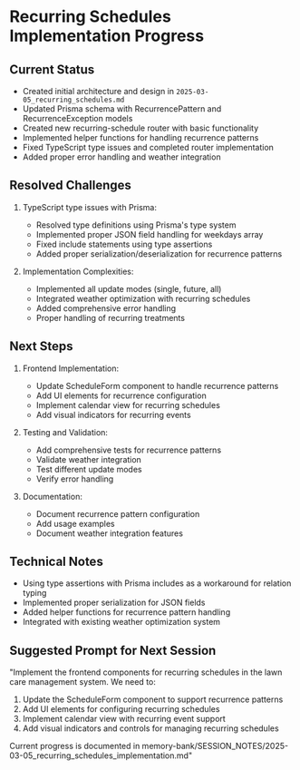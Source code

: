 # Recurring Schedules Implementation Progress

## Current Status
- Created initial architecture and design in `2025-03-05_recurring_schedules.md`
- Updated Prisma schema with RecurrencePattern and RecurrenceException models
- Created new recurring-schedule router with basic functionality
- Implemented helper functions for handling recurrence patterns
- Fixed TypeScript type issues and completed router implementation
- Added proper error handling and weather integration

## Resolved Challenges
1. TypeScript type issues with Prisma:
   - Resolved type definitions using Prisma's type system
   - Implemented proper JSON field handling for weekdays array
   - Fixed include statements using type assertions
   - Added proper serialization/deserialization for recurrence patterns

2. Implementation Complexities:
   - Implemented all update modes (single, future, all)
   - Integrated weather optimization with recurring schedules
   - Added comprehensive error handling
   - Proper handling of recurring treatments

## Next Steps
1. Frontend Implementation:
   - Update ScheduleForm component to handle recurrence patterns
   - Add UI elements for recurrence configuration
   - Implement calendar view for recurring schedules
   - Add visual indicators for recurring events

2. Testing and Validation:
   - Add comprehensive tests for recurrence patterns
   - Validate weather integration
   - Test different update modes
   - Verify error handling

3. Documentation:
   - Document recurrence pattern configuration
   - Add usage examples
   - Document weather integration features

## Technical Notes
- Using type assertions with Prisma includes as a workaround for relation typing
- Implemented proper serialization for JSON fields
- Added helper functions for recurrence pattern handling
- Integrated with existing weather optimization system

## Suggested Prompt for Next Session
"Implement the frontend components for recurring schedules in the lawn care management system. We need to:
1. Update the ScheduleForm component to support recurrence patterns
2. Add UI elements for configuring recurring schedules
3. Implement calendar view with recurring event support
4. Add visual indicators and controls for managing recurring schedules

Current progress is documented in memory-bank/SESSION_NOTES/2025-03-05_recurring_schedules_implementation.md"